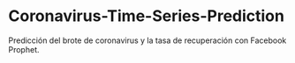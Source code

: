 # Coronavirus-Time-Series-Prediction
Predicción del brote de coronavirus y la tasa de recuperación con Facebook Prophet.

